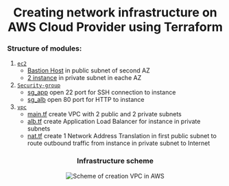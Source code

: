 # <div align="center">Creating network infrastructure on AWS Cloud Provider using Terraform</div>

### Structure of modules:

1. [`ec2`](https://github.com/OlesYudin/demo_2/tree/main/modules/ec2 "ec2")
   - [Bastion Host](https://github.com/OlesYudin/demo_2/blob/main/modules/ec2/main.tf "Bastion Host") in public subnet of second AZ
   - [2 instance](https://github.com/OlesYudin/demo_2/blob/main/modules/ec2/asg.tf "2 instance") in private subnet in eache AZ
2. [`Security-group`](https://github.com/OlesYudin/demo_2/tree/main/modules/Security-group "Security-group")
   - [sg_app](https://github.com/OlesYudin/demo_2/blob/main/modules/Security-group/main.tf#:~:text=resource%20%22aws_security_group%22%20%22-,sg_app,-%22%20%7B "sg_app") open 22 port for SSH connection to instance
   - [sg_alb](https://github.com/OlesYudin/demo_2/blob/main/modules/Security-group/main.tf#:~:text=resource%20%22aws_security_group%22%20%22-,sg_alb,-%22%20%7B "sg_alb") open 80 port for HTTP to instance
3. [`vpc`](https://github.com/OlesYudin/demo_2/tree/main/modules/vpc "vpc")
   - [main.tf](https://github.com/OlesYudin/demo_2/blob/main/modules/vpc/main.tf "main.tf") create VPC with 2 public and 2 private subnets
   - [alb.tf](https://github.com/OlesYudin/demo_2/blob/main/modules/vpc/alb.tf "alb.tf") create Application Load Balancer for instance in private subnets
   - [nat.tf](https://github.com/OlesYudin/demo_2/blob/main/modules/vpc/nat.tf "nat.tf") create 1 Network Address Translation in first public subnet to route outbound traffic from instance in private subnet to Internet

### <div align="center">Infrastructure scheme</div>

<p align="center">
  <img src="https://github.com/OlesYudin/demo_3/blob/main/images/Network%20infrastructure%20DEMO_2.png" alt="Scheme of creation VPC in AWS"/>
</p>
